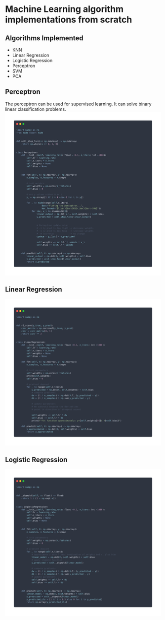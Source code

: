 # Machine Learning algorithm implementations from scratch


## Algorithms Implemented

- KNN
- Linear Regression
- Logistic Regression
- Perceptron
- SVM
- PCA


## Perceptron
The perceptron can be used for supervised learning. It can solve binary linear classification problems. 
[![Alt text](imgs/perceptron.png)]()

## Linear Regression

[![Alt text](imgs/linear_regression.png)]()



## Logistic Regression

[![Alt text](imgs/logistic_regression.png)]()


